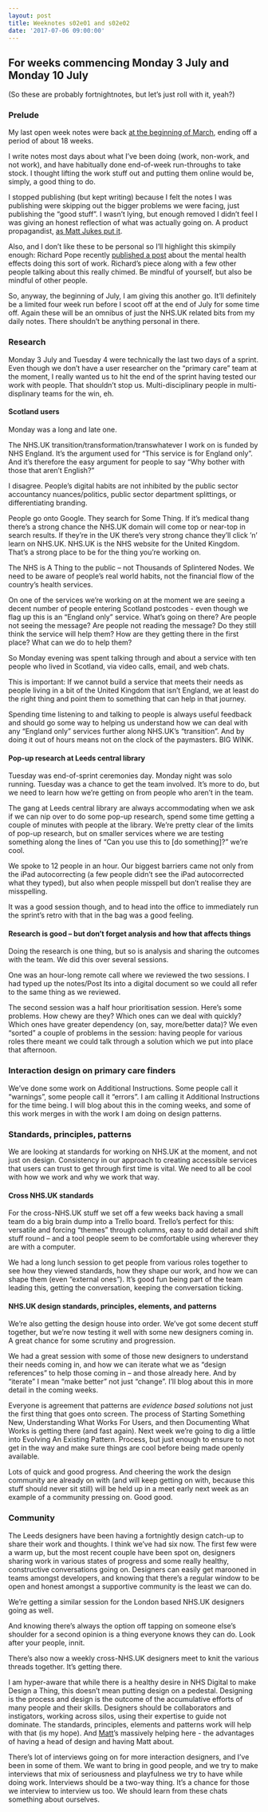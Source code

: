 ```yaml
---
layout: post
title: Weeknotes s02e01 and s02e02
date: '2017-07-06 09:00:00'
---
```

## For weeks commencing Monday 3 July and Monday 10 July
(So these are probably fortnightnotes, but let’s just roll with it, yeah?)

### Prelude
My last open week notes were back [at the beginning of March](http://www.ermlikeyeah.com/weeknotes-s01e18/), ending off a period of about 18 weeks.

I write notes most days about what I’ve been doing (work, non-work, and not work), and have habitually done end-of-week run-throughs to take stock. I thought lifting the work stuff out and putting them online would be, simply, a good thing to do.

I stopped publishing (but kept writing) because I felt the notes I was publishing were skipping out the bigger problems we were facing, just publishing the “good stuff”.  I wasn’t lying, but enough removed I didn’t feel I was giving an honest reflection of what was actually going on.  A product propagandist, [as Matt Jukes put it](https://productforthepeople.xyz/the-importance-of-being-open-92f81eaee7f9).

Also, and I don’t like these to be personal so I’ll highlight this skimpily enough: Richard Pope recently [published a post](http://blog.memespring.co.uk/2017/07/01/gds-retrospective-4/) about the mental health effects doing this sort of work. Richard’s piece along with a few other people talking about this really chimed. Be mindful of yourself, but also be mindful of other people.

So, anyway, the beginning of July, I am giving this another go. It’ll definitely be a limited four week run before I scoot off at the end of July for some time off. Again these will be an omnibus of just the NHS.UK related bits from my daily notes. There shouldn’t be anything personal in there.

### Research

Monday 3 July and Tuesday 4 were technically the last two days of a sprint.  Even though we don’t have a user researcher on the “primary care” team at the moment, I really wanted us to hit the end of the sprint having tested our work with people. That shouldn’t stop us. Multi-disciplinary people in multi-displinary teams for the win, eh.

#### Scotland users

Monday was a long and late one.

The NHS.UK transition/transformation/transwhatever I work on is funded by NHS England.  It’s the argument used for “This service is for England only”.  And it’s therefore the easy argument for people to say “Why bother with those that aren’t English?”

I disagree. People’s digital habits are not inhibited by the public sector accountancy nuances/politics, public sector department splittings, or differentiating branding.

People go onto Google. They search for Some Thing. If it’s medical thang there’s a strong chance the NHS.UK domain will come top or near-top in search results. If they’re in the UK there’s very strong chance they’ll click ’n’ learn on NHS.UK. NHS.UK is the NHS website for the United Kingdom. That’s a strong place to be for the thing you’re working on.

The NHS is A Thing to the public – not Thousands of Splintered Nodes.
We need to be aware of people’s real world habits, not the financial flow of the country’s health services.

On one of the services we’re working on at the moment we are seeing a decent number of people entering Scotland postcodes - even though we flag up this is an “England only” service. What’s going on there? Are people not seeing the message? Are people not reading the message? Do they still think the service will help them? How are they getting there in the first place? What can we do to help them?

So Monday evening was spent talking through and about a service with ten people who lived in Scotland, via video calls, email, and web chats.

This is important: If we cannot build a service that meets their needs as people living in a bit of the United Kingdom that isn’t England, we at least do the right thing and point them to something that can help in that journey.

Spending time listening to and talking to people is always useful feedback and should go some way to helping us understand how we can deal with any “England only” services further along NHS.UK’s “transition”. And by doing it out of hours means not on the clock of the paymasters. BIG WINK.

#### Pop-up research at Leeds central library

Tuesday was end-of-sprint ceremonies day. Monday night was solo running. Tuesday was a chance to get the team involved. It’s more to do, but we need to learn how we’re getting on from people who aren’t in the team.

The gang at Leeds central library are always accommodating when we ask if we can nip over to do some pop-up research, spend some time getting a couple of minutes with people at the library. We’re pretty clear of the limits of pop-up research, but on smaller services where we are testing something along the lines of “Can you use this to [do something]?” we’re cool.

We spoke to 12 people in an hour. Our biggest barriers came not only from the iPad autocorrecting (a few people didn’t see the iPad autocorrected what they typed), but also when people misspell but don’t realise they are misspelling.

It was a good session though, and to head into the office to immediately run the sprint’s retro with that in the bag was a good feeling.

#### Research is good – but don’t forget analysis and how that affects things

Doing the research is one thing, but so is analysis and sharing the outcomes with the team. We did this over several sessions.

One was an hour-long remote call where we reviewed the two sessions. I had typed up the notes/Post Its into a digital document so we could all refer to the same thing as we reviewed.

The second session was a half hour prioritisation session. Here’s some problems. How chewy are they? Which ones can we deal with quickly? Which ones have greater dependency (on, say, more/better data)? We even “sorted” a couple of problems in the session: having people for various roles there meant we could talk through a solution which we put into place that afternoon.

### Interaction design on primary care finders

We’ve done some work on Additional Instructions. Some people call it “warnings”, some people call it “errors”. I am calling it Additional Instructions for the time being. I will blog about this in the coming weeks, and some of this work merges in with the work I am doing on design patterns.

### Standards, principles, patterns

We are looking at standards for working on NHS.UK at the moment, and not just on design. Consistency in our approach to creating accessible services that users can trust to get through first time is vital. We need to all be cool with how we work and why we work that way.

#### Cross NHS.UK standards

For the cross-NHS.UK stuff we set off a few weeks back having a small team do a big brain dump into a Trello board. Trello’s perfect for this: versatile and forcing “themes” through columns, easy to add detail and shift stuff round – and a tool people seem to be comfortable using wherever they are with a computer.

We had a long lunch session to get people from various roles together to see how they viewed standards, how they shape our work, and how we can shape them (even “external ones”). It’s good fun being part of the team leading this, getting the conversation, keeping the conversation ticking.

#### NHS.UK design standards, principles, elements, and patterns

We’re also getting the design house into order. We’ve got some decent stuff together, but we’re now testing it well with some new designers coming in. A great chance for some scrutiny and progression.

We had a great session with some of those new designers to understand their needs coming in, and how we can iterate what we as “design references” to help those coming in – and those already here. And by “iterate” I mean “make better” not just “change”. I’ll blog about this in more detail in the coming weeks.

Everyone is agreement that patterns are _evidence based solutions_ not just the first thing that goes onto screen. The process of Starting Something New, Understanding What Works For Users, and then Documenting What Works is getting there (and fast again). Next week we’re going to dig a little into Evolving An Existing Pattern. Process, but just enough to ensure to not get in the way and make sure things are cool before being made openly available.

Lots of quick and good progress. And cheering the work the design community are already on with (and will keep getting on with, because this stuff should never sit still) will be held up in a meet early next week as an example of a community pressing on. Good good.

### Community

The Leeds designers have been having a fortnightly design catch-up to share their work and thoughts. I think we’ve had six now. The first few were a warm up, but the most recent couple have been spot on, designers sharing work in various states of progress and some really healthy, constructive conversations going on. Designers can easily get marooned in teams amongst developers, and knowing that there’s a regular window to be open and honest amongst a supportive community is the least we can do.

We’re getting a similar session for the London based NHS.UK designers going as well.

And knowing there’s always the option off tapping on someone else’s shoulder for a second opinion is a thing everyone knows they can do. Look after your people, innit.

There’s also now a weekly cross-NHS.UK designers meet to knit the various threads together. It’s getting there.

I am hyper-aware that while there is a healthy desire in NHS Digital to make Design a Thing, this doesn’t mean putting design on a pedestal. Designing is the process and design is the outcome of the accumulative efforts of many people and their skills. Designers should be collaborators and instigators, working across silos, using their expertise to guide not dominate. The standards, principles, elements and patterns work will help with that (is my hope). And [Matt](https://twitter.com/mattedgar)’s massively helping here - the advantages of having a head of design and having Matt about.

There’s lot of interviews going on for more interaction designers, and I’ve been in some of them. We want to bring in good people, and we try to make interviews that mix of seriousness and playfulness we try to have while doing work. Interviews should be a two-way thing. It’s a chance for those we interview to interview us too. We should learn from these chats something about ourselves.
